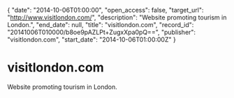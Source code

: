 {
  "date": "2014-10-06T01:00:00", 
  "open_access": false, 
  "target_url": "http://www.visitlondon.com/", 
  "description": "Website promoting tourism in London.", 
  "end_date": null, 
  "title": "visitlondon.com", 
  "record_id": "20141006T010000/b8oe9pAZLPt+ZugxXpa0pQ==", 
  "publisher": "visitlondon.com", 
  "start_date": "2014-10-06T01:00:00Z"
}

# visitlondon.com

Website promoting tourism in London.